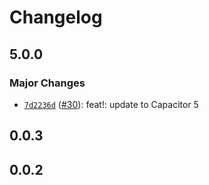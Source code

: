 # Changelog

## 5.0.0

### Major Changes

- [`7d2236d`](https://github.com/capawesome-team/capacitor-mlkit/commit/7d2236da9b246559823e43d75e6b2073508c4b8a) ([#30](https://github.com/capawesome-team/capacitor-mlkit/pull/30)): feat!: update to Capacitor 5

## 0.0.3

## 0.0.2
